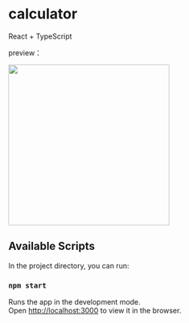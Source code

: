 # calculator

React + TypeScript

preview：

<img src="https://user-images.githubusercontent.com/5186428/199774022-c09d9828-3d72-4a7f-99d4-a61f2e3e0714.png" width="320">

## Available Scripts

In the project directory, you can run:

### `npm start`

Runs the app in the development mode.\
Open [http://localhost:3000](http://localhost:3000) to view it in the browser.
